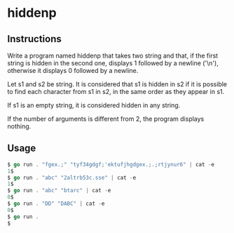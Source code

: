 # hiddenp

## Instructions

Write a program named hiddenp that takes two string and that, if the first string is hidden in the second one, displays 1 followed by a newline ('\n'), otherwise it displays 0 followed by a newline.

Let s1 and s2 be string. It is considered that s1 is hidden in s2 if it is possible to find each character from s1 in s2, in the same order as they appear in s1.

If s1 is an empty string, it is considered hidden in any string.

If the number of arguments is different from 2, the program displays nothing.

## Usage

```go
$ go run . "fgex.;" "tyf34gdgf;'ektufjhgdgex.;.;rtjynur6" | cat -e
1$
$ go run . "abc" "2altrb53c.sse" | cat -e
1$
$ go run . "abc" "btarc" | cat -e
0$
$ go run . "DD" "DABC" | cat -e
0$
$ go run .
$
```